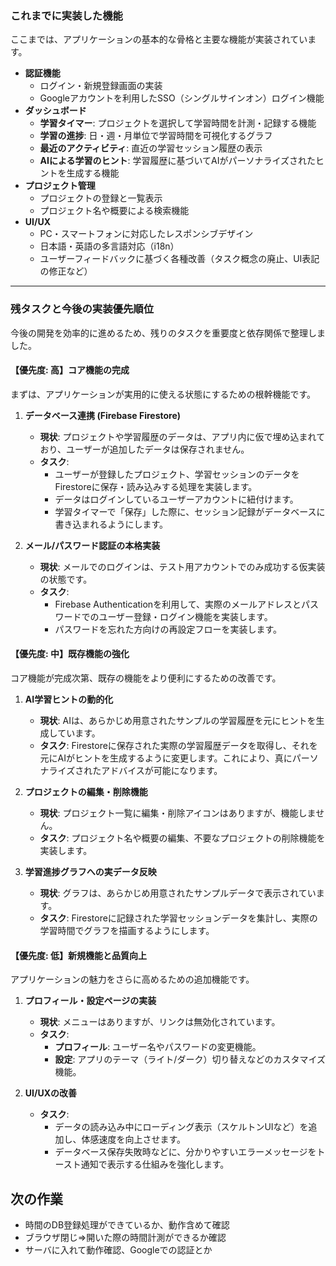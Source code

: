 ### これまでに実装した機能

ここまでは、アプリケーションの基本的な骨格と主要な機能が実装されています。

-   **認証機能**
    -   ログイン・新規登録画面の実装
    -   Googleアカウントを利用したSSO（シングルサインオン）ログイン機能
-   **ダッシュボード**
    -   **学習タイマー**: プロジェクトを選択して学習時間を計測・記録する機能
    -   **学習の進捗**: 日・週・月単位で学習時間を可視化するグラフ
    -   **最近のアクティビティ**: 直近の学習セッション履歴の表示
    -   **AIによる学習のヒント**: 学習履歴に基づいてAIがパーソナライズされたヒントを生成する機能
-   **プロジェクト管理**
    -   プロジェクトの登録と一覧表示
    -   プロジェクト名や概要による検索機能
-   **UI/UX**
    -   PC・スマートフォンに対応したレスポンシブデザイン
    -   日本語・英語の多言語対応（i18n）
    -   ユーザーフィードバックに基づく各種改善（タスク概念の廃止、UI表記の修正など）

---

### 残タスクと今後の実装優先順位

今後の開発を効率的に進めるため、残りのタスクを重要度と依存関係で整理しました。

#### 【優先度: 高】コア機能の完成

まずは、アプリケーションが実用的に使える状態にするための根幹機能です。

1.  **データベース連携 (Firebase Firestore)**
    -   **現状**: プロジェクトや学習履歴のデータは、アプリ内に仮で埋め込まれており、ユーザーが追加したデータは保存されません。
    -   **タスク**:
        -   ユーザーが登録したプロジェクト、学習セッションのデータをFirestoreに保存・読み込みする処理を実装します。
        -   データはログインしているユーザーアカウントに紐付けます。
        -   学習タイマーで「保存」した際に、セッション記録がデータベースに書き込まれるようにします。

2.  **メール/パスワード認証の本格実装**
    -   **現状**: メールでのログインは、テスト用アカウントでのみ成功する仮実装の状態です。
    -   **タスク**:
        -   Firebase Authenticationを利用して、実際のメールアドレスとパスワードでのユーザー登録・ログイン機能を実装します。
        -   パスワードを忘れた方向けの再設定フローを実装します。

#### 【優先度: 中】既存機能の強化

コア機能が完成次第、既存の機能をより便利にするための改善です。

1.  **AI学習ヒントの動的化**
    -   **現状**: AIは、あらかじめ用意されたサンプルの学習履歴を元にヒントを生成しています。
    -   **タスク**: Firestoreに保存された実際の学習履歴データを取得し、それを元にAIがヒントを生成するように変更します。これにより、真にパーソナライズされたアドバイスが可能になります。

2.  **プロジェクトの編集・削除機能**
    -   **現状**: プロジェクト一覧に編集・削除アイコンはありますが、機能しません。
    -   **タスク**: プロジェクト名や概要の編集、不要なプロジェクトの削除機能を実装します。

3.  **学習進捗グラフへの実データ反映**
    -   **現状**: グラフは、あらかじめ用意されたサンプルデータで表示されています。
    -   **タスク**: Firestoreに記録された学習セッションデータを集計し、実際の学習時間でグラフを描画するようにします。

#### 【優先度: 低】新規機能と品質向上

アプリケーションの魅力をさらに高めるための追加機能です。

1.  **プロフィール・設定ページの実装**
    -   **現状**: メニューはありますが、リンクは無効化されています。
    -   **タスク**:
        -   **プロフィール**: ユーザー名やパスワードの変更機能。
        -   **設定**: アプリのテーマ（ライト/ダーク）切り替えなどのカスタマイズ機能。

2.  **UI/UXの改善**
    -   **タスク**:
        -   データの読み込み中にローディング表示（スケルトンUIなど）を追加し、体感速度を向上させます。
        -   データベース保存失敗時などに、分かりやすいエラーメッセージをトースト通知で表示する仕組みを強化します。


## 次の作業
+ 時間のDB登録処理ができているか、動作含めて確認
+ ブラウザ閉じ⇒開いた際の時間計測ができるか確認
+ サーバに入れて動作確認、Googleでの認証とか